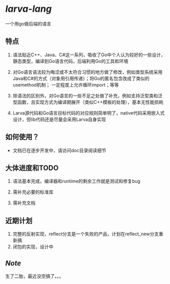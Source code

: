 # ***larva-lang***

一个用go做后端的语言

## **特点**

1. 语法贴近C++、Java、C#这一系列，吸收了Go中个人认为较好的一些设计，静态类型，编译到Go语言代码，后端利用Go的工具和环境

2. 对Go语言语法较为晦涩或不太符合习惯的地方做了修改，例如类型系统采用Java和C#的方式（对象用引用传递）；将Go的匿名包含改成了类似的usemethod机制；
一定程度上允许循环import；等等

3. 除语法的区别外，对Go语言的一些不足之处做了补充，例如支持泛型类和泛型函数，且实现方式为编译期展开（类似C++模板的处理），基本无性能损耗

4. Larva源代码和Go语言目标代码的对应规则简单明了，native代码采用嵌入式设计，但lib代码还是尽量会采用Larva自身实现

## **如何使用？**

* 文档已在逐步开发中，请访问doc目录阅读细节

## **大体进度和TODO**

1. 语法基本完成，编译器和runtime的剩余工作就是测试和修复bug

2. 需补充必要的标准库

3. 需补充文档

## **近期计划**

1. 完整的反射实现，reflect分支是一个失败的产品，计划在reflect_new分支重新搞
2. 闭包的实现，设计中

## ***Note***
生了二胎，最近没空搞了。。。
